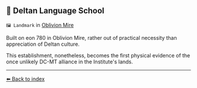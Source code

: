 ## 💬 Deltan Language School

`🖼️ Landmark` in [Oblivion Mire](https://zeithalt.github.io/r/oblivion_mire.html)

Built on eon 780 in Oblivion Mire, rather out of practical necessity than appreciation of Deltan culture.

This establishment, nonetheless, becomes the first physical evidence of the once unlikely DC-MT alliance in the Institute's lands.


----------
[⬅️ Back to index](/index.md#b0c0_s)